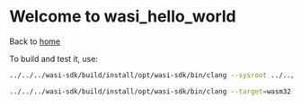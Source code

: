 # Welcome to wasi_hello_world

Back to [home](../readme.md)

To build and test it, use:

```bash
../../../wasi-sdk/build/install/opt/wasi-sdk/bin/clang --sysroot ../../../wasi-sdk/build/install/opt/wasi-sdk/share/wasi-sysroot/ hello.c -o hello.wasm

../../../wasi-sdk/build/install/opt/wasi-sdk/bin/clang --target=wasm32-wasi --sysroot=../../../wasi-sdk/build/install/opt/wasi-sdk/share/wasi-sysroot/ hello.c -o hello.wasm
```


